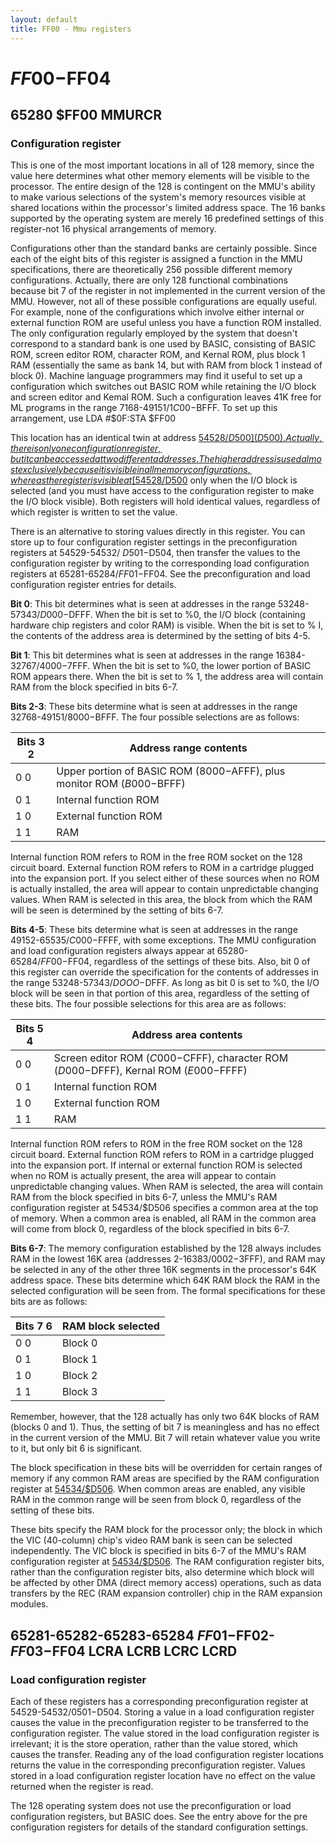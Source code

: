 ```yaml
---
layout: default
title: FF00 - Mmu registers
---
```

# $FF00-$FF04

## 65280 $FF00 MMURCR <a name="FF00"></a>
### Configuration register 

This is one of the most important locations in all of 128 memory, since the value here determines what other memory elements will be visible to the processor. The entire design of the
128 is contingent on the MMU's ability to make various selections of the system's memory resources visible at shared locations within the processor's limited address space. The 16
banks supported by the operating system are merely 16 predefined settings of this register-not 16 physical arrangements
of memory. 

Configurations other than the standard banks are certainly
possible. Since each of the eight bits of this register is assigned
a function in the MMU specifications, there are theoretically
256 possible different memory configurations. Actually, there
are only 128 functional combinations because bit 7 of the register in not implemented in the current version of the MMU.
However, not all of these possible configurations are equally
useful. For example, none of the configurations which involve
either internal or external function ROM are useful unless you
have a function ROM installed. The only configuration regularly employed by the system that doesn't correspond to a
standard bank is one used by BASIC, consisting of BASIC
ROM, screen editor ROM, character ROM, and Kernal ROM,
plus block 1 RAM (essentially the same as bank 14, but with
RAM from block 1 instead of block 0). Machine language programmers may find it useful to set up a configuration which
switches out BASIC ROM while retaining the I/O block and
screen editor and Kemal ROM. Such a configuration leaves 41K
free for ML programs in the range 7168-49151/$1C00-$BFFF.
To set up this arrangement, use LDA #$0F:STA $FF00

This location has an identical twin at address [54528/$D500](D500). Actually, there is only one configuration register, but it
can be accessed at two different addresses. The higher address
is used almost exclusively because it is visible in all memory
configurations, whereas the register is visible at [54528/$D500](D500)
only when the I/O block is selected (and you must have access to the configuration register to make the I/O block visible). Both registers will hold identical values, regardless of
which register is written to set the value. 

There is an alternative to storing values directly in this
register. You can store up to four configuration register
settings in the preconfiguration registers at 54529-54532/
$D501-$D504, then transfer the values to the configuration
register by writing to the corresponding load configuration
registers at 65281-65284/$FF01-$FF04. See the preconfiguration and load configuration register entries for details.

**Bit 0**: This bit determines what is seen at addresses in the
range 53248-57343/$D000-$DFFF. When the bit is set to %0,
the I/O block (containing hardware chip registers and color
RAM) is visible. When the bit is set to % I, the contents of the
address area is determined by the setting of bits 4-5. 

**Bit 1**: This bit determines what is seen at addresses in the
range 16384-32767/$4000-$7FFF. When the bit is set to %0,
the lower portion of BASIC ROM appears there. When the bit
is set to % 1, the address area will contain RAM from the block
specified in bits 6-7.

**Bits 2-3**: These bits determine what is seen at addresses in the
range 32768-49151/$8000-$BFFF. The four possible selections
are as follows:

|Bits 3 2|Address range contents|
|-|-|
|0 0|Upper portion of BASIC ROM ($8000-$AFFF), plus monitor ROM ($B000-$BFFF)|
|0 1|Internal function ROM|
|1 0|External function ROM|
|1 1|RAM|

Internal function ROM refers to ROM in the free ROM socket
on the 128 circuit board. External function ROM refers to
ROM in a cartridge plugged into the expansion port. If you select either of these sources when no ROM is actually installed,
the area will appear to contain unpredictable changing values.
When RAM is selected in this area, the block from which the
RAM will be seen is determined by the setting of bits 6-7. 

**Bits 4-5**: These bits determine what is seen at addresses in the
range 49152-65535/$C000-$FFFF, with some exceptions. The
MMU configuration and load configuration registers always
appear at 65280-65284/$FF00-$FF04, regardless of the
settings of these bits. Also, bit 0 of this register can override
the specification for the contents of addresses in the range
53248-57343/$DOOO-$DFFF. As long as bit 0 is set to %0, the
I/O block will be seen in that portion of this area, regardless
of the setting of these bits. The four possible selections for this
area are as follows: 

|Bits 5 4|Address area contents|
|-|-|
|0 0 |Screen editor ROM ($C000-$CFFF), character ROM ($D000-$DFFF), Kernal ROM ($E000-$FFFF)|
|0 1|Internal function ROM|
|1 0|External function ROM|
|1 1|RAM|

Internal function ROM refers to ROM in the free ROM socket
on the 128 circuit board. External function ROM refers to
ROM in a cartridge plugged into the expansion port. If internal
or external function ROM is selected when no ROM is actually
present, the area will appear to contain unpredictable changing values. When RAM is selected, the area will contain RAM
from the block specified in bits 6-7, unless the MMU's RAM
configuration register at 54534/$D506 specifies a common
area at the top of memory. When a common area is enabled,
all RAM in the common area will come from block 0, regardless of the block specified in bits 6-7. 

**Bits 6-7**: The memory configuration established by the 128 always includes RAM in the lowest 16K area (addresses
2-16383/$0002-$3FFF), and RAM may be selected in any of
the other three 16K segments in the processor's 64K address
space. These bits determine which 64K RAM block the RAM
in the selected configuration will be seen from. The formal
specifications for these bits are as follows: 

|Bits 7 6|RAM block selected|
|-|-|
|0 0|Block 0|
|0 1|Block 1|
|1 0|Block 2|
|1 1|Block 3|

Remember, however, that the 128 actually has only two 64K
blocks of RAM (blocks 0 and 1). Thus, the setting of bit 7 is
meaningless and has no effect in the current version of the
MMU. Bit 7 will retain whatever value you write to it, but
only bit 6 is significant.

The block specification in these bits will be overridden for
certain ranges of memory if any common RAM areas are specified by the RAM configuration register at [54534/$D506](D500#D506).
When common areas are enabled, any visible RAM in the
common range will be seen from block 0, regardless of the setting of these bits.

These bits specify the RAM block for the processor only;
the block in which the VIC (40-column) chip's video RAM
bank is seen can be selected independently. The VIC block is
specified in bits 6-7 of the MMU's RAM configuration register
at [54534/$D506](D500#D506). The RAM configuration register bits, rather
than the configuration register bits, also determine which
block will be affected by other DMA (direct memory access)
operations, such as data transfers by the REC (RAM expansion
controller) chip in the RAM expansion modules. 

## 65281-65282-65283-65284 $FF01-$FF02-$FF03-$FF04 LCRA LCRB LCRC LCRD <a name="FF01"></a><a name="FF02"></a><a name="FF03"></a><a name="FF04"></a>
### Load configuration register 

Each of these registers has a corresponding preconfiguration
register at 54529-54532/$0501-$D504. Storing a value in a
load configuration register causes the value in the preconfiguration register to be transferred to the configuration register. The value stored in the load configuration register is
irrelevant; it is the store operation, rather than the value
stored, which causes the transfer. Reading any of the load
configuration register locations returns the value in the corresponding preconfiguration register. Values stored in a load
configuration register location have no effect on the value returned when the register is read.

The 128 operating system does not use the preconfiguration or load configuration registers, but BASIC does. See the
entry above for the pre configuration registers for details of the
standard configuration settings. 

